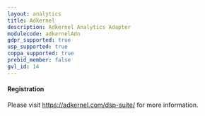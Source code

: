 ```yaml
---
layout: analytics
title: Adkernel
description: Adkernel Analytics Adapter
modulecode: adkernelAdn
gdpr_supported: true
usp_supported: true
coppa_supported: true
prebid_member: false
gvl_id: 14
---
```


#### Registration

Please visit https://adkernel.com/dsp-suite/ for more information.

